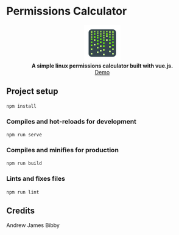 # Permissions Calculator

<p align="center"> 
    <img src="https://github.com/andrewjamesbibby/permissions-calculator/blob/master/src/assets/matrix.png"></br>
    <strong>A simple linux permissions calculator built with vue.js.</strong></br>
    <a href="https://permissions.andrewjamesbibby.com/">Demo</a>
</p>



## Project setup
```
npm install
```

### Compiles and hot-reloads for development
```
npm run serve
```

### Compiles and minifies for production
```
npm run build
```

### Lints and fixes files
```
npm run lint
```

## Credits

Andrew James Bibby